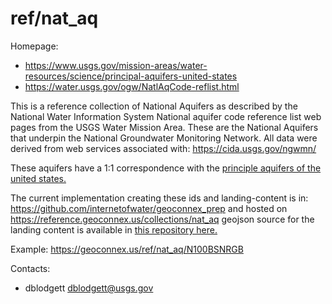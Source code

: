 ref/nat\_aq
===

Homepage:
* https://www.usgs.gov/mission-areas/water-resources/science/principal-aquifers-united-states
* https://water.usgs.gov/ogw/NatlAqCode-reflist.html

This is a reference collection of National Aquifers as described by the National Water Information System National aquifer code reference list web pages from the USGS Water Mission Area. These are the National Aquifers that underpin the National Groundwater Monitoring Network. All data were derived from web services associated with: https://cida.usgs.gov/ngwmn/

These aquifers have a 1:1 correspondence with the [principle aquifers of the united states.](https://github.com/internetofwater/geoconnex.us/tree/master/namespaces/ref/princi_aq)

The current implementation creating these ids and landing-content is in: https://github.com/internetofwater/geoconnex_prep and hosted on https://reference.geoconnex.us/collections/nat_aq geojson source for the landing content is available in [this repository here.](https://github.com/internetofwater/geoconnex.us/blob/master/pygeoapi/ext_data/nat_aq.geojson)

Example:
https://geoconnex.us/ref/nat_aq/N100BSNRGB

Contacts:
* dblodgett <dblodgett@usgs.gov>
